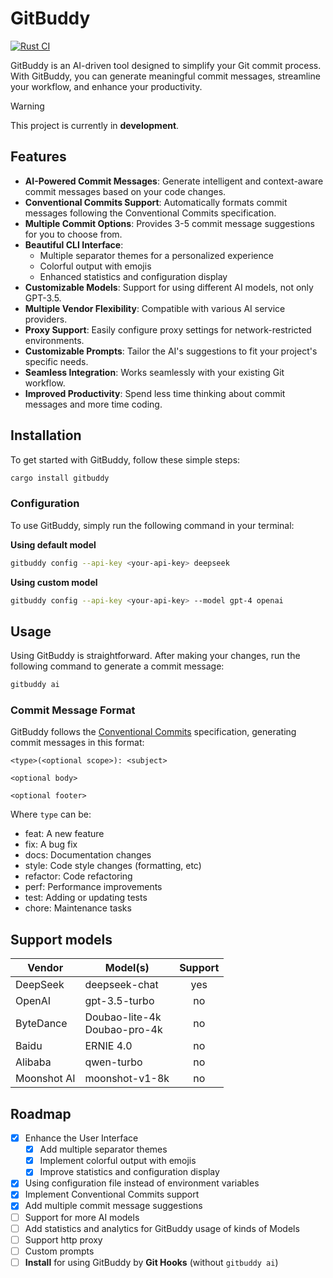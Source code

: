 # GitBuddy

[![Rust CI](https://github.com/fujianbang/GitBuddy/actions/workflows/rust.yaml/badge.svg)](https://github.com/fujianbang/GitBuddy/actions/workflows/rust.yaml)

GitBuddy is an AI-driven tool designed to simplify your Git commit process. With GitBuddy, you can generate meaningful
commit messages, streamline your workflow, and enhance your productivity.

> [!WARNING]
> This project is currently in **development**.

## Features

- **AI-Powered Commit Messages**: Generate intelligent and context-aware commit messages based on your code changes.
- **Conventional Commits Support**: Automatically formats commit messages following the Conventional Commits specification.
- **Multiple Commit Options**: Provides 3-5 commit message suggestions for you to choose from.
- **Beautiful CLI Interface**: 
  - Multiple separator themes for a personalized experience
  - Colorful output with emojis
  - Enhanced statistics and configuration display
- **Customizable Models**: Support for using different AI models, not only GPT-3.5.
- **Multiple Vendor Flexibility**: Compatible with various AI service providers.
- **Proxy Support**: Easily configure proxy settings for network-restricted environments.
- **Customizable Prompts**: Tailor the AI's suggestions to fit your project's specific needs.
- **Seamless Integration**: Works seamlessly with your existing Git workflow.
- **Improved Productivity**: Spend less time thinking about commit messages and more time coding.

## Installation

To get started with GitBuddy, follow these simple steps:

```sh
cargo install gitbuddy
```

### Configuration

To use GitBuddy, simply run the following command in your terminal:

**Using default model**
```sh
gitbuddy config --api-key <your-api-key> deepseek
```

**Using custom model**
```sh
gitbuddy config --api-key <your-api-key> --model gpt-4 openai
```

## Usage

Using GitBuddy is straightforward. After making your changes, run the following command to generate a commit message:

```sh
gitbuddy ai
```

### Commit Message Format

GitBuddy follows the [Conventional Commits](https://www.conventionalcommits.org/) specification, generating commit messages in this format:

```
<type>(<optional scope>): <subject>

<optional body>

<optional footer>
```

Where `type` can be:
- feat: A new feature
- fix: A bug fix
- docs: Documentation changes
- style: Code style changes (formatting, etc)
- refactor: Code refactoring
- perf: Performance improvements
- test: Adding or updating tests
- chore: Maintenance tasks

## Support models

| Vendor      | Model(s)                        | Support |
|-------------|---------------------------------|:-------:|
| DeepSeek    | deepseek-chat                   |   yes   |
| OpenAI      | gpt-3.5-turbo                   |   no    |
| ByteDance   | Doubao-lite-4k<br>Doubao-pro-4k |   no    |
| Baidu       | ERNIE 4.0                       |   no    |
| Alibaba     | qwen-turbo                      |   no    |
| Moonshot AI | moonshot-v1-8k                  |   no    |

## Roadmap

- [x] Enhance the User Interface
  - [x] Add multiple separator themes
  - [x] Implement colorful output with emojis
  - [x] Improve statistics and configuration display
- [x] Using configuration file instead of environment variables
- [x] Implement Conventional Commits support
- [x] Add multiple commit message suggestions
- [ ] Support for more AI models
- [ ] Add statistics and analytics for GitBuddy usage of kinds of Models
- [ ] Support http proxy
- [ ] Custom prompts
- [ ] **Install** for using GitBuddy by **Git Hooks** (without `gitbuddy ai`)
